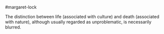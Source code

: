 #margaret-lock

The distinction between life (associated with culture) and death (associated with nature), although usually regarded as unproblematic, is necessarily blurred.